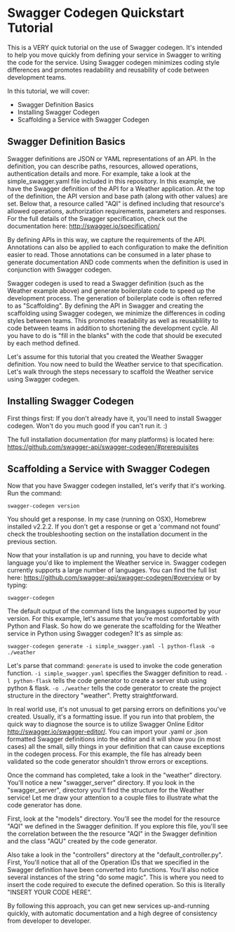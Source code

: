 # Swagger Codegen Quickstart Tutorial
This is a VERY quick tutorial on the use of Swagger codegen.  It's intended to help you move quickly from defining your service in Swagger to writing the code for the service.  Using Swagger codegen minimizes coding style differences and promotes readability and reusability of code between development teams.

In this tutorial, we will cover:
* Swagger Definition Basics
* Installing Swagger Codegen
* Scaffolding a Service with Swagger Codegen


## Swagger Definition Basics
Swagger definitions are JSON or YAML representations of an API.  In the definition, you can describe paths, resources, allowed operations, authentication details and more.  For example, take a look at the simple_swagger.yaml file included in this repository.  In this example, we have the Swagger definition of the API for a Weather application.  At the top of the definition, the API version and base path (along with other values) are set.  Below that, a resource called "AQI" is defined including that resource's allowed operations, authorization requirements, parameters and responses.  For the full details of the Swagger specification, check out the documentation here:  http://swagger.io/specification/

By defining APIs in this way, we capture the requirements of the API.  Annotations can also be applied to each configuration to make the definition easier to read.  Those annotations can be consumed in a later phase to generate documentation AND code comments when the definition is used in conjunction with Swagger codegen.

Swagger codegen is used to read a Swagger definition (such as the Weather example above) and generate boilerplate code to speed up the development process.  The generation of boilerplate code is often referred to as "Scaffolding".  By defining the API in Swagger and creating the scaffolding using Swagger codegen, we minimize the differences in coding styles between teams.  This promotes readability as well as reusablility to code between teams in addition to shortening the development cycle.  All you have to do is "fill in the blanks" with the code that should be executed by each method defined.

Let's assume for this tutorial that you created the Weather Swagger definition.  You now need to build the Weather service to that specification.  Let's walk through the steps necessary to scaffold the Weather service using Swagger codegen.  

## Installing Swagger Codegen
First things first:  If you don't already have it, you'll need to install Swagger codegen.  Won't do you much good if you can't run it.  :)

The full installation documentation (for many platforms) is located here:  https://github.com/swagger-api/swagger-codegen/#prerequisites

## Scaffolding a Service with Swagger Codegen

Now that you have Swagger codegen installed, let's verify that it's working.  Run the command:

`swagger-codegen version`

You should get a response.  In my case (running on OSX), Homebrew installed v2.2.2.  If you don't get a response or get a 'command not found' check the troubleshooting section on the installation document in the previous section.

Now that your installation is up and running, you have to decide what language you'd like to implement the Weather service in.  Swagger codegen currently supports a large number of languages.  You can find the full list here:  https://github.com/swagger-api/swagger-codegen/#overview or by typing:

`swagger-codegen`

The default output of the command lists the languages supported by your version.  For this example, let's assume that you're most comfortable with Python and Flask.  So how do we generate the scaffolding for the Weather service in Python using Swagger codegen?  It's as simple as:

`swagger-codegen generate -i simple_swagger.yaml -l python-flask -o ./weather`

Let's parse that command:  `generate` is used to invoke the code generation function.  `-i simple_swagger.yaml` specifies the Swagger definition to read.  `-l python-flask` tells the code generator to create a server stub using python & flask.  `-o ./weather` tells the code generator to create the project structure in the directory "weather".  Pretty straightforward.  

In real world use, it's not unusual to get parsing errors on definitions you've created.  Usually, it's a formatting issue.  If you run into that problem, the quick way to diagnose the source is to utilize Swagger Online Editor http://swagger.io/swagger-editor/.  You can import your .yaml or .json formatted Swagger definitions into the editor and it will show you (in most cases) all the small, silly things in your definition that can cause exceptions in the codegen process.  For this example, the file has already been validated so the code generator shouldn't throw errors or exceptions.  

Once the command has completed, take a look in the "weather" directory.  You'll notice a new "swagger_server" directory.  If you look in the "swagger_server", directory you'll find the structure for the Weather service!  Let me draw your attention to a couple files to illustrate what the code generator has done.  

First, look at the "models" directory.  You'll see the model for the resource "AQI" we defined in the Swagger definition.  If you explore this file, you'll see the correlation between the the resource "AQI" in the Swagger definition and the class "AQU" created by the code generator.  

Also take a look in the "controllers" directory at the "default_controller.py".  First, You'll notice that all of the Operation IDs that we specified in the Swagger definition have been converted into functions.  You'll also notice several instances of the string "do some magic".  This is where you need to insert the code required to execute the defined operation.  So this is literally "INSERT YOUR CODE HERE".

By following this approach, you can get new services up-and-running quickly, with automatic documentation and a high degree of consistency from developer to developer.  
